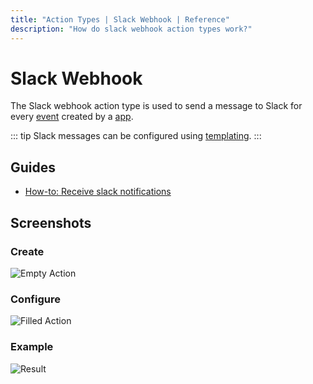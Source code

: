 ```yaml
---
title: "Action Types | Slack Webhook | Reference"
description: "How do slack webhook action types work?"
---
```


# Slack Webhook

The Slack webhook action type is used to send a message to Slack for every [event](/reference/events/) created by a [app](/reference/apps/).

::: tip
Slack messages can be configured using [templating](/reference/templating/).
:::

## Guides

* [How-to: Receive slack notifications](/how-to/receive-slack-notifications/)

## Screenshots

### Create

![Empty Action](/images/modals/office-create-action-slack.png)

### Configure

![Filled Action](/images/modals/office-create-action-slack-filled.png)

### Example

![Result](/images/actions/personal-office-coffee-machine-slack.png)
